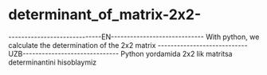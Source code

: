 # determinant_of_matrix-2x2-
-----------------------------EN-----------------------------
With python, we calculate the determination of the 2x2 matrix
----------------------------UZB------------------------------
Python yordamida 2x2 lik matritsa determinantini hisoblaymiz
